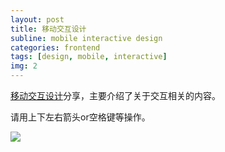 ```yaml
---
layout: post
title: 移动交互设计
subline: mobile interactive design
categories: frontend
tags: [design, mobile, interactive]
img: 2
---
```


<a target="_blank" href="http://www.zwlme.com/share/mobile-interactive/">移动交互设计</a>分享，主要介绍了关于交互相关的内容。

请用上下左右箭头or空格键等操作。

<a class="entry-more" target="_blank" href="http://www.zwlme.com/share/mobile-interactive/"><img src="{{ site.qiniu }}/2014/08/05/mobile-design-interactive.png?imageView2/2/w/960"/></a>


